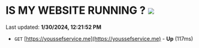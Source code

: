 # IS MY WEBSITE RUNNING ? [![](https://img.shields.io/static/v1?label=Sponsor&message=%E2%9D%A4&logo=GitHub&color=%23fe8e86)](https://github.com/sponsors/<username>)

Last updated: **1/30/2024, 12:21:52 PM**

- `GET` [https://youssefservice.me](https://youssefservice.me) - **Up** (117ms)
